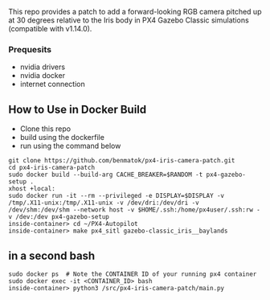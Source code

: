 

This repo provides a patch to add a forward-looking RGB camera pitched up at 30 degrees relative to the Iris body in PX4 Gazebo Classic simulations (compatible with v1.14.0).
### Prequesits 
- nvidia drivers
- nvidia docker
- internet connection

## How to Use in Docker Build
- Clone this repo
- build using the dockerfile
- run using the command below
```
git clone https://github.com/benmatok/px4-iris-camera-patch.git
cd px4-iris-camera-patch
sudo docker build --build-arg CACHE_BREAKER=$RANDOM -t px4-gazebo-setup .
xhost +local:
sudo docker run -it --rm --privileged -e DISPLAY=$DISPLAY -v /tmp/.X11-unix:/tmp/.X11-unix -v /dev/dri:/dev/dri -v /dev/shm:/dev/shm --network host -v $HOME/.ssh:/home/px4user/.ssh:rw -v /dev:/dev px4-gazebo-setup
inside-container> cd ~/PX4-Autopilot
inside-container> make px4_sitl gazebo-classic_iris__baylands
```
## in a second bash
```
sudo docker ps  # Note the CONTAINER ID of your running px4 container
sudo docker exec -it <CONTAINER_ID> bash
inside-container> python3 /src/px4-iris-camera-patch/main.py
```
